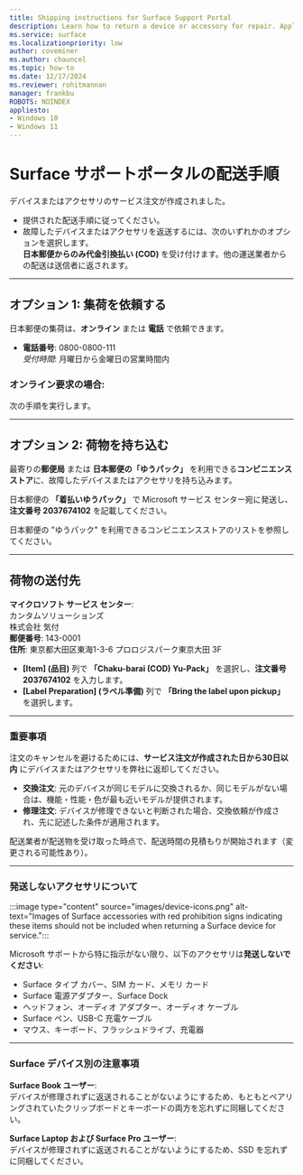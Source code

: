 ```yaml
---
title: Shipping instructions for Surface Support Portal
description: Learn how to return a device or accessory for repair. Applies to Japan only.  
ms.service: surface  
ms.localizationpriority: low  
author: coveminer  
ms.author: chauncel  
ms.topic: how-to  
ms.date: 12/17/2024 
ms.reviewer: rohitmannan 
manager: frankbu 
ROBOTS: NOINDEX 
appliesto:  
- Windows 10  
- Windows 11   
---
```


# Surface サポートポータルの配送手順

デバイスまたはアクセサリのサービス注文が作成されました。  
- 提供された配送手順に従ってください。  
- 故障したデバイスまたはアクセサリを返送するには、次のいずれかのオプションを選択します。  
  **日本郵便からのみ代金引換払い (COD)** を受け付けます。他の運送業者からの配送は送信者に返されます。

---

## オプション 1: 集荷を依頼する

日本郵便の集荷は、**オンライン** または **電話** で依頼できます。  
- **電話番号**: 0800-0800-111  
  *受付時間*: 月曜日から金曜日の営業時間内  

### オンライン要求の場合:
次の手順を実行します。

---

## オプション 2: 荷物を持ち込む

最寄りの**郵便局** または **日本郵便の「ゆうパック」** を利用できる**コンビニエンスストア**に、故障したデバイスまたはアクセサリを持ち込みます。

日本郵便の **「着払いゆうパック」** で Microsoft サービス センター宛に発送し、**注文番号 2037674102** を記載してください。  

日本郵便の "ゆうパック" を利用できるコンビニエンスストアのリストを参照してください。

---

## 荷物の送付先

**マイクロソフト サービス センター**:  
カンタムソリューションズ  
株式会社 気付  
**郵便番号**: 143-0001  
**住所**: 東京都大田区東海1-3-6 プロロジスパーク東京大田 3F  

- **[Item] (品目)** 列で **「Chaku-barai (COD) Yu-Pack」** を選択し、**注文番号 2037674102** を入力します。  
- **[Label Preparation] (ラベル準備)** 列で **「Bring the label upon pickup」** を選択します。

---

### 重要事項

注文のキャンセルを避けるためには、**サービス注文が作成された日から30日以内** にデバイスまたはアクセサリを弊社に返却してください。

- **交換注文**: 元のデバイスが同じモデルに交換されるか、同じモデルがない場合は、機能・性能・色が最も近いモデルが提供されます。  
- **修理注文**: デバイスが修理できないと判断された場合、交換依頼が作成され、先に記述した条件が適用されます。

配送業者が配送物を受け取った時点で、配送時間の見積もりが開始されます（変更される可能性あり）。

---

### 発送しないアクセサリについて

:::image type="content" source="images/device-icons.png" alt-text="Images of Surface accessories with red prohibition signs indicating these items should not be included when returning a Surface device for service.":::

Microsoft サポートから特に指示がない限り、以下のアクセサリは**発送しないでください**:  
- Surface タイプ カバー、SIM カード、メモリ カード  
- Surface 電源アダプター、Surface Dock  
- ヘッドフォン、オーディオ アダプター、オーディオ ケーブル  
- Surface ペン、USB-C 充電ケーブル  
- マウス、キーボード、フラッシュドライブ、充電器  

---

### Surface デバイス別の注意事項

**Surface Book ユーザー**:  
デバイスが修理されずに返送されることがないようにするため、もともとペアリングされていたクリップボードとキーボードの両方を忘れずに同梱してください。  

**Surface Laptop および Surface Pro ユーザー**:  
デバイスが修理されずに返送されることがないようにするため、SSD を忘れずに同梱してください。

